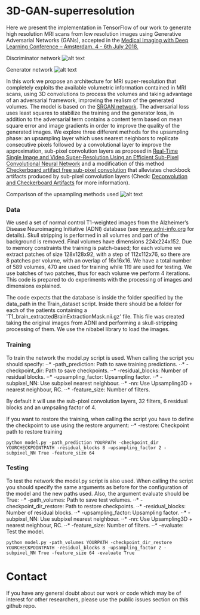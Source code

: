 # 3D-GAN-superresolution
Here we present the implementation in TensorFlow of our work to generate high resolution MRI scans from low resolution images using Generative Adversarial Networks (GANs), accepted in the [Medical Imaging with Deep Learning Conference – Amsterdam. 4 - 6th July 2018.](https://midl.amsterdam/)

Discriminator network
![alt text](https://github.com/imatge-upc/3D-GAN-superresolution/blob/master/images/3D%20SRGAN(D).png)

Generator network
![alt text](https://github.com/imatge-upc/3D-GAN-superresolution/blob/master/images/3D%20SRGAN(G).png)

In this work we propose an architecture for MRI super-resolution that completely exploits the available volumetric information contained in MRI scans, using 3D convolutions to process the volumes and taking advantage of an adversarial framework, improving the realism of the generated volumes.
The model is based on the [SRGAN network](https://arxiv.org/abs/1609.04802). The adversarial loss uses least squares to stabilize the training and the generator loss, in addition to the adversarial term contains a content term based on mean square error and image gradients in order to improve the quality of the generated images. We explore three different methods for the upsampling phase: an upsampling layer which uses nearest neighbors to replicate consecutive pixels followed by a convolutional layer to improve the approximation, sub-pixel convolution layers as proposed in [Real-Time Single Image and Video Super-Resolution Using an Efficient Sub-Pixel Convolutional Neural Network](https://arxiv.org/abs/1609.05158) and a modification of this method [Checkerboard artifact free sub-pixel convolution](https://arxiv.org/pdf/1707.02937.pdf) that alleviates checkbock artifacts produced by sub-pixel convolution layers (Check: [Deconvolution and Checkerboard Artifacts](https://distill.pub/2016/deconv-checkerboard/) for more information).

Comparison of the upsampling methods used
![alt text](https://github.com/imatge-upc/3D-GAN-superresolution/blob/master/images/Upsamplings.png)

### Data
We used a set of normal control T1-weighted images from the Alzheimer’s Disease Neuroimaging Initiative (ADNI) database (see www.adni-info.org for details). Skull stripping is performed in all volumes and part of the background is removed. Final volumes have dimensions 224x224x152. Due to memory constraints the training is patch-based; for each volume we extract patches of size 128x128x92, with a step of 112x112x76, so there are 8 patches per volume, with an overlap of 16x16x16. We have a total number of 589 volumes, 470 are used for training while 119 are used for testing. We use batches of two patches, thus for each volume we perform 4 iterations. This code is prepared to do experiments with the processing of images and dimensions explained.

The code expects that the database is inside the folder specified by the data_path in the Train_dataset script. Inside there should be a folder for each of the patients containing a 'T1_brain_extractedBrainExtractionMask.nii.gz' file. This file was created taking the original images from ADNI and performing a skull-stripping processing of them. We use the nibabel library to load the images. 

### Training
To train the network the model.py script is used. When calling the script you should specify:
⋅⋅* -path_prediction: Path to save training predictions.
⋅⋅* -checkpoint_dir: Path to save checkpoints.
⋅⋅* -residual_blocks: Number of residual blocks.
⋅⋅* -upsampling_factor: Upsampling factor.
⋅⋅* -subpixel_NN: Use subpixel nearest neighbour.
⋅⋅* -nn: Use Upsampling3D + nearest neighbour, RC.
⋅⋅* -feature_size: Number of filters.

By default it will use the sub-pixel convolution layers, 32 filters, 6 residual blocks and an umpsaling factor of 4.

If you want to restore the training, when calling the script you have to define the checkpoint to use using the restore argument:
⋅⋅* -restore: Checkpoint path to restore training

```
python model.py -path_prediction YOURPATH -checkpoint_dir YOURCHECKPOINTPATH -residual_blocks 8 -upsampling_factor 2 -subpixel_NN True -feature_size 64
```

### Testing
To test the network the model.py script is also used. When calling the script you should specify the same arguments as before for the configuration of the model and the new paths used. Also, the argument evaluate should be True:
⋅⋅* -path_volumes: Path to save test volumes.
⋅⋅* -checkpoint_dir_restore: Path to restore checkpoints.
⋅⋅* -residual_blocks: Number of residual blocks.
⋅⋅* -upsampling_factor: Upsampling factor.
⋅⋅* -subpixel_NN: Use subpixel nearest neighbour.
⋅⋅* -nn: Use Upsampling3D + nearest neighbour, RC.
⋅⋅* -feature_size: Number of filters.
⋅⋅* -evaluate: Test the model.

```
python model.py -path_volumes YOURPATH -checkpoint_dir_restore YOURCHECKPOINTPATH -residual_blocks 8 -upsampling_factor 2 -subpixel_NN True -feature_size 64 -evaluate True
```

# Contact
If you have any general doubt about our work or code which may be of interest for other researchers, please use the public issues section on this github repo.
